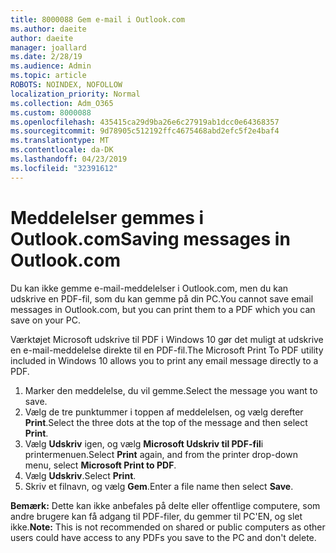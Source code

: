 ```yaml
---
title: 8000088 Gem e-mail i Outlook.com
ms.author: daeite
author: daeite
manager: joallard
ms.date: 2/28/19
ms.audience: Admin
ms.topic: article
ROBOTS: NOINDEX, NOFOLLOW
localization_priority: Normal
ms.collection: Adm_O365
ms.custom: 8000088
ms.openlocfilehash: 435415ca29d9ba26e6c27919ab1dcc0e64368357
ms.sourcegitcommit: 9d78905c512192ffc4675468abd2efc5f2e4baf4
ms.translationtype: MT
ms.contentlocale: da-DK
ms.lasthandoff: 04/23/2019
ms.locfileid: "32391612"
---
```

# <a name="saving-messages-in-outlookcom"></a><span data-ttu-id="eb1b9-102">Meddelelser gemmes i Outlook.com</span><span class="sxs-lookup"><span data-stu-id="eb1b9-102">Saving messages in Outlook.com</span></span>

<span data-ttu-id="eb1b9-103">Du kan ikke gemme e-mail-meddelelser i Outlook.com, men du kan udskrive en PDF-fil, som du kan gemme på din PC.</span><span class="sxs-lookup"><span data-stu-id="eb1b9-103">You cannot save email messages in Outlook.com, but you can print them to a PDF which you can save on your PC.</span></span>

<span data-ttu-id="eb1b9-104">Værktøjet Microsoft udskrive til PDF i Windows 10 gør det muligt at udskrive en e-mail-meddelelse direkte til en PDF-fil.</span><span class="sxs-lookup"><span data-stu-id="eb1b9-104">The Microsoft Print To PDF utility included in Windows 10 allows you to print any email message directly to a PDF.</span></span>

1. <span data-ttu-id="eb1b9-105">Marker den meddelelse, du vil gemme.</span><span class="sxs-lookup"><span data-stu-id="eb1b9-105">Select the message you want to save.</span></span>
2. <span data-ttu-id="eb1b9-106">Vælg de tre punktummer i toppen af meddelelsen, og vælg derefter **Print**.</span><span class="sxs-lookup"><span data-stu-id="eb1b9-106">Select the three dots at the top of the message and then select **Print**.</span></span>
3. <span data-ttu-id="eb1b9-107">Vælg **Udskriv** igen, og vælg **Microsoft Udskriv til PDF-fil**i printermenuen.</span><span class="sxs-lookup"><span data-stu-id="eb1b9-107">Select **Print** again, and from the printer drop-down menu, select **Microsoft Print to PDF**.</span></span>
4. <span data-ttu-id="eb1b9-108">Vælg **Udskriv**.</span><span class="sxs-lookup"><span data-stu-id="eb1b9-108">Select **Print**.</span></span>
5. <span data-ttu-id="eb1b9-109">Skriv et filnavn, og vælg **Gem**.</span><span class="sxs-lookup"><span data-stu-id="eb1b9-109">Enter a file name then select **Save**.</span></span>

<span data-ttu-id="eb1b9-110">**Bemærk:** Dette kan ikke anbefales på delte eller offentlige computere, som andre brugere kan få adgang til PDF-filer, du gemmer til PC'EN, og slet ikke.</span><span class="sxs-lookup"><span data-stu-id="eb1b9-110">**Note:** This is not recommended on shared or public computers as other users could have access to any PDFs you save to the PC and don't delete.</span></span>